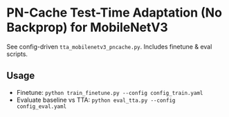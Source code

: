 # PN-Cache Test-Time Adaptation (No Backprop) for MobileNetV3
See config-driven `tta_mobilenetv3_pncache.py`. Includes finetune & eval scripts.

## Usage
- Finetune: `python train_finetune.py --config config_train.yaml`
- Evaluate baseline vs TTA: `python eval_tta.py --config config_eval.yaml`
